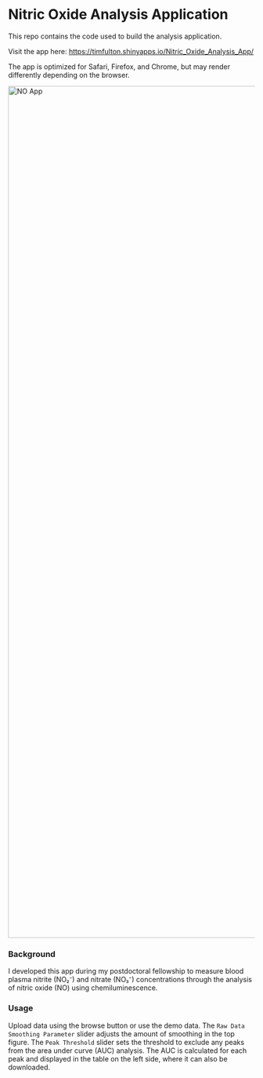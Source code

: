 # Nitric Oxide Analysis Application

This repo contains the code used to build the analysis application. 

Visit the app here: https://timfulton.shinyapps.io/Nitric_Oxide_Analysis_App/

The app is optimized for Safari, Firefox, and Chrome, but may render differently depending on the browser.  

<img width="1736" alt="NO App" src="https://github.com/user-attachments/assets/a9ed724a-e561-4cb6-84b8-8ed62af9b20c">


### Background

I developed this app during my postdoctoral fellowship to measure blood plasma nitrite (NO₂⁻) and nitrate (NO₃⁻) concentrations through the analysis of nitric oxide (NO) using chemiluminescence. 


### Usage

Upload data using the browse button or use the demo data. The `Raw Data Smoothing Parameter` slider adjusts the amount of smoothing in the top figure. The `Peak Threshold` slider sets the threshold to exclude any peaks from the area under curve (AUC) analysis. The AUC is calculated for each peak and displayed in the table on the left side, where it can also be downloaded.
